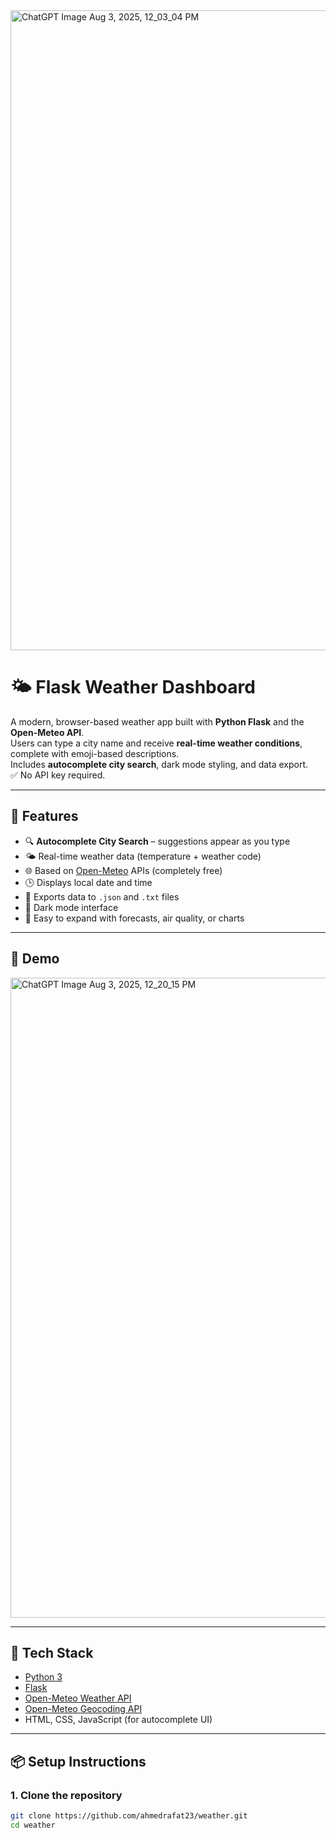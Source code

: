 <img width="1024" height="1024" alt="ChatGPT Image Aug 3, 2025, 12_03_04 PM" src="https://github.com/user-attachments/assets/109e9701-3a8b-4611-b84b-733e2f3fda89" />

# 🌤️ Flask Weather Dashboard

A modern, browser-based weather app built with **Python Flask** and the **Open-Meteo API**.  
Users can type a city name and receive **real-time weather conditions**, complete with emoji-based descriptions.  
Includes **autocomplete city search**, dark mode styling, and data export.  
✅ No API key required.

---

## 🚀 Features

- 🔍 **Autocomplete City Search** – suggestions appear as you type
- 🌤️ Real-time weather data (temperature + weather code)
- 🌐 Based on [Open-Meteo](https://open-meteo.com/) APIs (completely free)
- 🕒 Displays local date and time
- 💾 Exports data to `.json` and `.txt` files
- 🎨 Dark mode interface
- 🔧 Easy to expand with forecasts, air quality, or charts

---

## 📸 Demo
<img width="1024" height="1024" alt="ChatGPT Image Aug 3, 2025, 12_20_15 PM" src="https://github.com/user-attachments/assets/a18e63ad-09ea-4c1f-a588-be869d61a5c7" />

---

## 🧰 Tech Stack

- [Python 3](https://www.python.org/)
- [Flask](https://flask.palletsprojects.com/)
- [Open-Meteo Weather API](https://open-meteo.com/)
- [Open-Meteo Geocoding API](https://open-meteo.com/en/docs/geocoding-api)
- HTML, CSS, JavaScript (for autocomplete UI)

---

## 📦 Setup Instructions

### 1. Clone the repository

```bash
git clone https://github.com/ahmedrafat23/weather.git
cd weather
